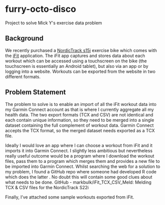 # furry-octo-disco

Project to solve Mick Y's exercise data problem

## Background

We recently purchased a [NordicTrack s15i](https://www.nordictrackfitness.com.au/product/commercial-studio-bikes/104/nordictrack-commercial-s15i-studio-cycle/12624/details) exercise bike which comes with the [iFit](https://www.ifit.com/apps) application. The iFit app captures and stores data about each workout which can be accessed using a touchscreen on the bike (the touchscreen is essentially an Android tablet), but also via an app or by logging into a website. Workouts can be exported from the website in two different formats.

## Problem Statement

The problem to solve is to enable an import of all the iFit workout data into my Garmin Connect account as that is where I currently aggregate all my health data. The two export formats (TCX and CSV) are not identical and each contain unique information, so they need to be merged into a single dataset containing the full complement of workout data. Garmin Connect accepts the TCX format, so the merged dataset needs exported as a TCX file.
 
Ideally I would love an app where I can choose a workout from iFit and it imports it into Garmin Connect. I slightly less ambitious but nevertheless really useful outcome would be a program where I download the workout files, pass them to a program which merges them and provides a new file to be imported into Garmin Connect.  Whilst searching the web for a solution to my problem, I found a GitHub repo where someone had developed R code which does the latter . No doubt this will contain some good clues about what needs to be done. GitHub - markbulk/iFit_TCX_CSV_Meld: Melding TCX & CSV files for the NordicTrack S22i
 
Finally, I’ve attached some sample workouts exported from iFit.
